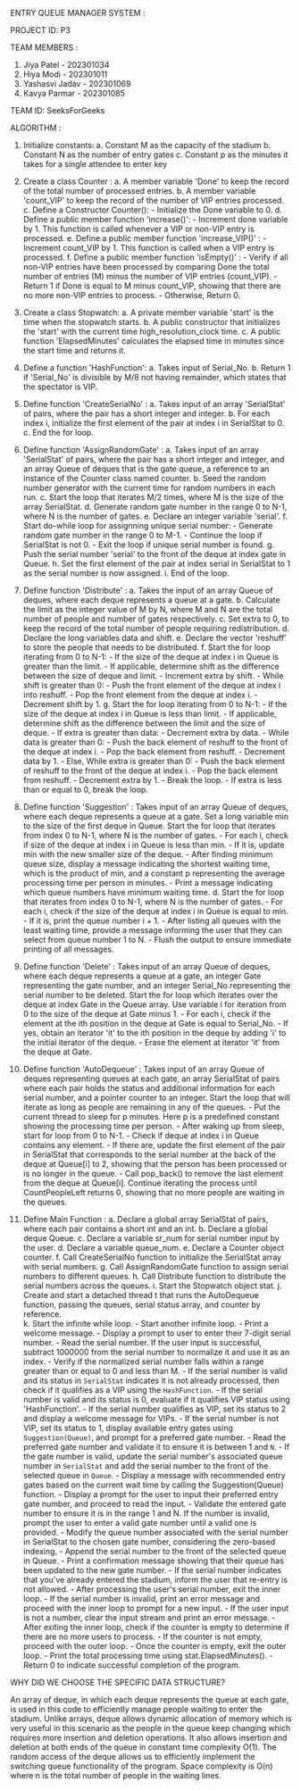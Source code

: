 ENTRY QUEUE MANAGER SYSTEM :

PROJECT ID: P3

TEAM MEMBERS :
1. Jiya Patel - 202301034
2. Hiya Modi - 202301011
3. Yashasvi Jadav - 202301069
4. Kavya Parmar - 202301085

TEAM ID: SeeksForGeeks

ALGORITHM :

1. Initialize constants:
    a. Constant M as the capacity of the stadium
    b. Constant N as the number of entry gates
    c. Constant p as the minutes it takes for a single attendee to enter key

2. Create a class Counter :
    a. A member variable 'Done' to keep the record of the total number of processed entries.
    b. A member variable 'count_VIP' to keep the record of the number of VIP entries processed.
    c. Define a Constructor Counter():
        - Initialize the Done variable to 0.
    d. Define a public member function 'increase()':
        - Increment done variable by 1. This function is called whenever a VIP or non-VIP entry is processed.
    e. Define a public member function 'increase_VIP()' :
        - Increment count_VIP by 1. This function is called when a VIP entry is processed.
    f. Define a public member function 'isEmpty()' :
        - Verify if all non-VIP entries have been processed by comparing Done the total number of entries (M) minus the number of VIP entries (count_VIP).
        - Return 1 if Done is equal to M minus count_VIP, showing that there are no more non-VIP entries to process.
        - Otherwise, Return 0. 

3. Create a class Stopwatch:
    a. A private member variable 'start' is the time when the stopwatch starts.
    b. A public constructor that initializes the 'start' with the current time high_resolution_clock time.
    c. A public function 'ElapsedMinutes' calculates the elapsed time in minutes since the start time and returns it.

4. Define a function 'HashFunction':
    a. Takes input of Serial_No.
    b. Return 1 if 'Serial_No' is divisible by M/8 not having remainder, which states that the spectator is VIP. 

5. Define function 'CreateSerialNo' :
    a. Takes input of an array 'SerialStat' of pairs, where the pair has a short integer and integer.
    b. For each index i, initialize the first element of the pair at index i in SerialStat to 0.
    c. End the for loop.

6. Define function 'AssignRandomGate' :
    a. Takes input of an array 'SerialStat' of pairs, where the pair has a short integer and integer, and an array Queue of deques that is the gate queue, a reference to an instance of the Counter class named counter.
    b. Seed the random number generator with the current time for random numbers in each run.
    c. Start the loop that iterates M/2 times, where M is the size of the array SerialStat.
    d. Generate random gate number in the range 0 to N-1, where N is the number of gates.
    e. Declare an integer variable 'serial'.
    f. Start do-while loop for assignning unique serial number:
        - Generate random gate number in the range 0 to M-1.
        - Continue the loop if SerialStat is not 0.
        - Exit the loop if unique serial number is found.
    g. Push the serial number 'serial' to the front of the deque at index gate in Queue.
    h. Set the first element of the pair at index serial in SerialStat to 1 as the serial number is now assigned.
    i. End of the loop.

7. Define function 'Distribute' :
    a. Takes the input of an array Queue of deques, where each deque represents a queue at a gate. 
    b. Calculate the limit as the integer value of M by N, where M and N are the total number of people and number of gates respectively.
    c. Set extra to 0, to keep the record of the total number of people requiring redistribution.
    d. Declare the long variables data and shift.
    e. Declare the vector<int> 'reshuff' to store the people that needs to be distributed.
    f. Start the for loop iterating from 0 to N-1:
        - If the size of the deque at index i in Queue is greater than the limit.
        - If applicable, determine shift as the difference between the size of deque and limit.
        - Increment extra by shift.
        - While shift is greater than 0:
            - Push the front element of the deque at index i into reshuff.
            - Pop the front element from the deque at index i.
            - Decrement shift by 1.
    g. Start the for loop iterating from 0 to N-1:
        - If the size of the deque at index i in Queue is less than limit.
        - If applicable, determine shift as the difference between the limit and the size of deque.
        - If extra is greater than data:
            - Decrement extra by data.
            - While data is greater than 0:
                - Push the back element of reshuff to the front of the deque at index i.
                - Pop the back element from reshuff.
                - Decrement data by 1.
            - Else, While extra is greater than 0:
                - Push the back element of reshuff to the front of the deque at index i.
                - Pop the back element from reshuff.
                - Decrement extra by 1.
                - Break the loop.
        - If extra is less than or equal to 0, break the loop.

8. Define function 'Suggestion' :
Takes input of an array Queue of deques, where each deque represents a queue at a gate.
Set a long variable min to the size of the first deque in Queue.
 Start the for loop that iterates from index 0 to N-1, where N is the number of gates.
        - For each i, check if size of the deque at index i in Queue is less than min.
        - If it is, update min with the new smaller size of the deque.
        - After finding minimum queue size, display a message indicating the shortest waiting time, which is the product of min, and a constant p representing the average processing time per person in minutes.
        - Print a message indicating which queue numbers have minimum waiting time.
     d. Start the for loop that iterates from index 0 to N-1, where N is the number of gates.
        - For each i, check if the size of the deque at index i in Queue is equal to min.
        - If it is, print the queue number i + 1.
        - After listing all queues with the least waiting time, provide a message informing the user that they can select from queue number 1 to N.
        - Flush the output to ensure immediate printing of all messages.

9. Define function 'Delete' :
 Takes input of an array Queue of deques, where each deque represents a queue at a gate, an integer Gate representing the gate number, and an integer Serial_No representing the serial number to be deleted.
 Start the for loop which iterates over the deque at index Gate in the Queue array. Use variable i for iteration from 0 to the size of the deque at Gate minus 1.
        - For each i, check if the element at the ith position in the deque at Gate is equal to Serial_No.
        - If yes, obtain an iterator 'it' to the ith position in the deque by adding 'i' to the initial iterator of the deque.
        - Erase the element at iterator 'it' from the deque at Gate.

10. Define function 'AutoDequeue' :
 Takes input of an array Queue of deques representing queues at each gate, an array SerialStat of pairs where each pair holds the status and additional information for each serial number, and a pointer counter to an integer.
 Start the loop that will iterate as long as people are remaining in any of the queues.
        - Put the current thread to sleep for p minutes. Here p is a predefined constant showing the processing time per person.
        - After waking up from sleep, start for loop from 0 to N-1.
            - Check if deque at index i in Queue contains any element.
            - If there are, update the first element of the pair in SerialStat that corresponds to the serial number at the back of the deque at Queue[i] to 2, showing that the person has been processed or is no longer in the queue.
            - Call pop_back() to remove the last element from the deque at Queue[i].
Continue iterating the process until CountPeopleLeft returns 0, showing that no more people are waiting in the queues.

11. Define Main Function :
    a. Declare a global array SerialStat of pairs, where each pair contains a short int and an int. 
    b. Declare a global deque Queue.
    c. Declare a variable sr_num for serial number input by the user.
    d. Declare a variable queue_num.
    e. Declare a Counter object counter.
    f. Call CreateSerialNo function to initialize the SerialStat array with serial numbers.
    g. Call AssignRandomGate function to assign serial numbers to different queues.
    h. Call Distribute function to distribute the serial numbers across the queues.
    i. Start the Stopwatch object stat.
    j. Create and start a detached thread t that runs the AutoDequeue function, passing the queues, serial status array, and counter by reference.    
    k. Start the infinite while loop.
        - Start another infinite loop.
            - Print a welcome message.
            - Display a prompt to user to enter their 7-digit serial number.
            - Read the serial number. If the user input is successful, subtract 1000000 from the serial number to normalize it and use it as an index.
            - Verify if the normalized serial number falls within a range greater than or equal to 0 and less than M.
            - If the serial number is valid and its status in `SerialStat` indicates it is not already processed, then check if it qualifies as a VIP using the `HashFunction`.
            - If the serial number is valid and its status is 0, evaluate if it qualifies VIP status using 'HashFunction'.
            - If the serial number qualifies as VIP, set its status to 2 and display a welcome message for VIPs.
            - If the serial number is not VIP, set its status to 1, display available entry gates using `Suggestion(Queue)`, and prompt for a preferred gate number.
            - Read the preferred gate number and validate it to ensure it is between 1 and `N`.
            - If the gate number is valid, update the serial number's associated queue number in `SerialStat` and add the serial number to the front of the selected queue in `Queue`.
            - Display a message with recommended entry gates based on the current wait time by calling the Suggestion(Queue) function.
            - Display a prompt for the user to input their preferred entry gate number, and proceed to read the input.
            - Validate the entered gate number to ensure it is in the range 1 and N. If the number is invalid, prompt the user to enter a valid gate number until a valid one is provided.
            - Modify the queue number associated with the serial number in SerialStat to the chosen gate number, considering the zero-based indexing.
            - Append the serial number to the front of the selected queue in Queue.
            - Print a confirmation message showing that their queue has been updated to the new gate number.
            - If the serial number indicates that you've already entered the stadium, inform the user that re-entry is not allowed.
            - After processing the user's serial number, exit the inner loop.
            - If the serial number is invalid, print an error message and proceed with the inner loop to prompt for a new input.
            - If the user input is not a number, clear the input stream and print an error message.
            - After exiting the inner loop, check if the counter is empty to determine if there are no more users to process.
        - If the counter is not empty, proceed with the outer loop.
        - Once the counter is empty, exit the outer loop.
        - Print the total processing time using stat.ElapsedMinutes().
        - Return 0 to indicate successful completion of the program.



WHY DID WE CHOOSE THE SPECIFIC DATA STRUCTURE?

An array of deque, in which each deque represents the queue at each gate, is used in this code to efficiently manage people waiting to enter the stadium. 
Unlike arrays, deque allows dynamic allocation of memory which is very useful in this scenario as the people in the queue keep changing which requires more insertion and deletion operations. 
It also allows insertion and deletion at both ends of the queue in constant time complexity O(1). 
The random access of the deque allows us to efficiently implement the switching queue functionality of the program.
Space complexity is O(n) where n is the total number of people in the waiting lines.








